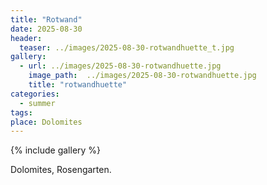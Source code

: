 ```yaml
---
title: "Rotwand"
date: 2025-08-30
header:
  teaser: ../images/2025-08-30-rotwandhuette_t.jpg
gallery:
  - url: ../images/2025-08-30-rotwandhuette.jpg
    image_path:  ../images/2025-08-30-rotwandhuette.jpg
    title: "rotwandhuette"
categories:
  - summer
tags:
place: Dolomites
---
```


{% include gallery %}

Dolomites, Rosengarten.
